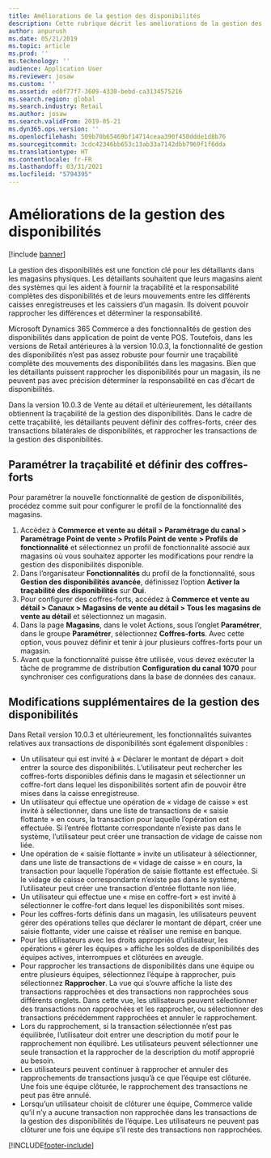 ```yaml
---
title: Améliorations de la gestion des disponibilités
description: Cette rubrique décrit les améliorations de la gestion des disponibilités dans POS pour Dynamics 365 Commerce.
author: anpurush
ms.date: 05/21/2019
ms.topic: article
ms.prod: ''
ms.technology: ''
audience: Application User
ms.reviewer: josaw
ms.custom: ''
ms.assetid: ed0f77f7-3609-4330-bebd-ca3134575216
ms.search.region: global
ms.search.industry: Retail
ms.author: josaw
ms.search.validFrom: 2019-05-21
ms.dyn365.ops.version: ''
ms.openlocfilehash: 509b70b65469bf14714ceaa390f450ddde1d8b76
ms.sourcegitcommit: 3cdc42346bb653c13ab33a7142dbb7969f1f6dda
ms.translationtype: HT
ms.contentlocale: fr-FR
ms.lasthandoff: 03/31/2021
ms.locfileid: "5794395"
---
```

# <a name="cash-management-improvements"></a>Améliorations de la gestion des disponibilités

[!include [banner](includes/banner.md)]


La gestion des disponibilités est une fonction clé pour les détaillants dans les magasins physiques. Les détaillants souhaitent que leurs magasins aient des systèmes qui les aident à fournir la traçabilité et la responsabilité complètes des disponibilités et de leurs mouvements entre les différents caisses enregistreuses et les caissiers d’un magasin. Ils doivent pouvoir rapprocher les différences et déterminer la responsabilité.


Microsoft Dynamics 365 Commerce a des fonctionnalités de gestion des disponibilités dans application de point de vente POS. Toutefois, dans les versions de Retail antérieures à la version 10.0.3, la fonctionnalité de gestion des disponibilités n’est pas assez robuste pour fournir une traçabilité complète des mouvements des disponibilités dans les magasins. Bien que les détaillants puissent rapprocher les disponibilités pour un magasin, ils ne peuvent pas avec précision déterminer la responsabilité en cas d’écart de disponibilités.


Dans la version 10.0.3 de Vente au détail et ultérieurement, les détaillants obtiennent la traçabilité de la gestion des disponibilités. Dans le cadre de cette traçabilité, les détaillants peuvent définir des coffres-forts, créer des transactions bilatérales de disponibilités, et rapprocher les transactions de la gestion des disponibilités.

## <a name="set-up-traceability-and-define-safes"></a>Paramétrer la traçabilité et définir des coffres-forts

Pour paramétrer la nouvelle fonctionnalité de gestion de disponibilités, procédez comme suit pour configurer le profil de la fonctionnalité des magasins.

1. Accédez à **Commerce et vente au détail \> Paramétrage du canal \> Paramétrage Point de vente \> Profils Point de vente \> Profils de fonctionnalité** et sélectionnez un profil de fonctionnalité associé aux magasins où vous souhaitez apporter les modifications pour rendre la gestion des disponibilités disponible.
2. Dans l’organisateur **Fonctionnalités** du profil de la fonctionnalité, sous **Gestion des disponibilités avancée**, définissez l’option **Activer la traçabilité des disponibilités** sur **Oui**.
3. Pour configurer des coffres-forts, accédez à **Commerce et vente au détail \> Canaux \> Magasins de vente au détail \> Tous les magasins de vente au détail** et sélectionnez un magasin.
4. Dans la page **Magasins**, dans le volet Actions, sous l’onglet **Paramétrer**, dans le groupe **Paramétrer**, sélectionnez **Coffres-forts**. Avec cette option, vous pouvez définir et tenir à jour plusieurs coffres-forts pour un magasin.
4. Avant que la fonctionnalité puisse être utilisée, vous devez exécuter la tâche de programme de distribution **Configuration du canal 1070** pour synchroniser ces configurations dans la base de données des canaux.

## <a name="additional-cash-management-changes"></a>Modifications supplémentaires de la gestion des disponibilités

Dans Retail version 10.0.3 et ultérieurement, les fonctionnalités suivantes relatives aux transactions de disponibilités sont également disponibles :

- Un utilisateur qui est invité à « Déclarer le montant de départ » doit entrer la source des disponibilités. L’utilisateur peut rechercher les coffres-forts disponibles définis dans le magasin et sélectionner un coffre-fort dans lequel les disponibilités sortent afin de pouvoir être mises dans la caisse enregistreuse.
- Un utilisateur qui effectue une opération de « vidage de caisse » est invité à sélectionner, dans une liste de transactions de « saisie flottante » en cours, la transaction pour laquelle l’opération est effectuée. Si l’entrée flottante correspondante n’existe pas dans le système, l’utilisateur peut créer une transaction de vidage de caisse non liée.
- Une opération de « saisie flottante » invite un utilisateur à sélectionner, dans une liste de transactions de « vidage de caisse » en cours, la transaction pour laquelle l’opération de saisie flottante est effectuée. Si le vidage de caisse correspondante n’existe pas dans le système, l’utilisateur peut créer une transaction d’entrée flottante non liée.
- Un utilisateur qui effectue une « mise en coffre-fort » est invité à sélectionner le coffre-fort dans lequel les disponibilités sont mises.
- Pour les coffres-forts définis dans un magasin, les utilisateurs peuvent gérer des opérations telles que déclarer le montant de départ, créer une saisie flottante, vider une caisse et réaliser une remise en banque.
- Pour les utilisateurs avec les droits appropriés d’utilisateur, les opérations « gérer les équipes » affiche les soldes de disponibilités des équipes actives, interrompues et clôturées en aveugle.
- Pour rapprocher les transactions de disponibilités dans une équipe ou entre plusieurs équipes, sélectionnez l’équipe à rapprocher, puis sélectionnez **Rapprocher**. La vue qui s’ouvre affiche la liste des transactions rapprochées et des transactions non rapprochées sous différents onglets. Dans cette vue, les utilisateurs peuvent sélectionner des transactions non rapprochées et les rapprocher, ou sélectionner des transactions précédemment rapprochées et annuler le rapprochement.
- Lors du rapprochement, si la transaction sélectionnée n’est pas équilibrée, l’utilisateur doit entrer une description du motif pour le rapprochement non équilibré. Les utilisateurs peuvent sélectionner une seule transaction et la rapprocher de la description du motif approprié au besoin.
- Les utilisateurs peuvent continuer à rapprocher et annuler des rapprochements de transactions jusqu’à ce que l’équipe est clôturée. Une fois une équipe clôturée, le rapprochement des transactions ne peut pas être annulé.
- Lorsqu’un utilisateur choisit de clôturer une équipe, Commerce valide qu’il n’y a aucune transaction non rapprochée dans les transactions de la gestion des disponibilités de l’équipe. Les utilisateurs ne peuvent pas clôturer une fois une équipe s’il reste des transactions non rapprochées.


[!INCLUDE[footer-include](../includes/footer-banner.md)]